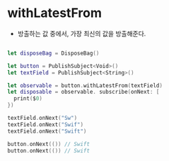 # withLatestFrom 

- 방출하는 값 중에서, 가장 최신의 값을 방출해준다. 

```swift

let disposeBag = DisposeBag()

let button = PublishSubject<Void>() 
let textField = PublishSubject<String>()

let observable = button.withLatestFrom(textField)
let disposable = observable. subscribe(onNext: [
  print($0)
})

textField.onNext("Sw")
textField.onNext("Swif")
textField.onNext("Swift")

button.onNext(()) // Swift
button.onNext(()) // Swift 

```

